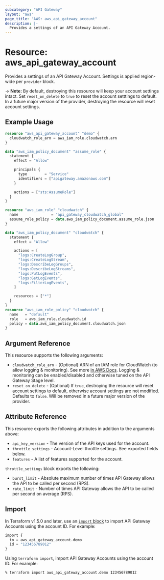 ```yaml
---
subcategory: "API Gateway"
layout: "aws"
page_title: "AWS: aws_api_gateway_account"
description: |-
  Provides a settings of an API Gateway Account.
---
```


# Resource: aws_api_gateway_account

Provides a settings of an API Gateway Account. Settings is applied region-wide per `provider` block.

-> **Note:** By default, destroying this resource will keep your account settings intact. Set `reset_on_delete` to `true` to reset the account setttings to default. In a future major version of the provider, destroying the resource will reset account settings.

## Example Usage

```terraform
resource "aws_api_gateway_account" "demo" {
  cloudwatch_role_arn = aws_iam_role.cloudwatch.arn
}

data "aws_iam_policy_document" "assume_role" {
  statement {
    effect = "Allow"

    principals {
      type        = "Service"
      identifiers = ["apigateway.amazonaws.com"]
    }

    actions = ["sts:AssumeRole"]
  }
}

resource "aws_iam_role" "cloudwatch" {
  name               = "api_gateway_cloudwatch_global"
  assume_role_policy = data.aws_iam_policy_document.assume_role.json
}

data "aws_iam_policy_document" "cloudwatch" {
  statement {
    effect = "Allow"

    actions = [
      "logs:CreateLogGroup",
      "logs:CreateLogStream",
      "logs:DescribeLogGroups",
      "logs:DescribeLogStreams",
      "logs:PutLogEvents",
      "logs:GetLogEvents",
      "logs:FilterLogEvents",
    ]

    resources = ["*"]
  }
}
resource "aws_iam_role_policy" "cloudwatch" {
  name   = "default"
  role   = aws_iam_role.cloudwatch.id
  policy = data.aws_iam_policy_document.cloudwatch.json
}
```

## Argument Reference

This resource supports the following arguments:

* `cloudwatch_role_arn` - (Optional) ARN of an IAM role for CloudWatch (to allow logging & monitoring). See more [in AWS Docs](https://docs.aws.amazon.com/apigateway/latest/developerguide/how-to-stage-settings.html#how-to-stage-settings-console). Logging & monitoring can be enabled/disabled and otherwise tuned on the API Gateway Stage level.
* `reset_on_delete` - (Optional) If `true`, destroying the resource will reset account settings to default, otherwise account settings are not modified.
  Defaults to `false`.
  Will be removed in a future major version of the provider.

## Attribute Reference

This resource exports the following attributes in addition to the arguments above:

* `api_key_version` - The version of the API keys used for the account.
* `throttle_settings` - Account-Level throttle settings. See exported fields below.
* `features` - A list of features supported for the account.

`throttle_settings` block exports the following:

* `burst_limit` - Absolute maximum number of times API Gateway allows the API to be called per second (RPS).
* `rate_limit` - Number of times API Gateway allows the API to be called per second on average (RPS).

## Import

In Terraform v1.5.0 and later, use an [`import` block](https://developer.hashicorp.com/terraform/language/import) to import API Gateway Accounts using the account ID. For example:

```terraform
import {
  to = aws_api_gateway_account.demo
  id = "123456789012"
}
```

Using `terraform import`, import API Gateway Accounts using the account ID. For example:

```console
% terraform import aws_api_gateway_account.demo 123456789012
```

